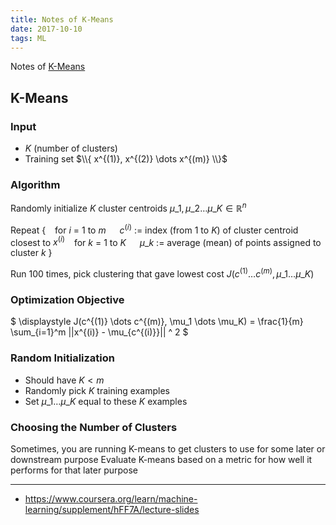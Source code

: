 ```yaml
---
title: Notes of K-Means
date: 2017-10-10
tags: ML
---
```


Notes of [K-Means](https://www.coursera.org/learn/machine-learning/lecture/czmip/unsupervised-learning-introduction)

<!-- more -->

## K-Means

### Input

- $K$ (number of clusters)
- Training set $\\{ x^{(1)}, x^{(2)} \dots x^{(m)} \\}$

### Algorithm

Randomly initialize $K$ cluster centroids $\mu\_1, \mu\_2 \dots \mu\_K \in \mathbb{R}^n$

Repeat {
$\;\;$ for $i$ = $1$ to $m$
$\;\;\;\;$ $c^{(i)}$ := index (from $1$ to $K$) of cluster centroid closest to $x^{(i)}$
$\;\;$ for $k$ = $1$ to $K$
$\;\;\;\;$ $\mu\_k$ := average (mean) of points assigned to cluster $k$
}

Run 100 times, pick clustering that gave lowest cost $J(c^{(1)} \dots c^{(m)}, \mu\_1 \dots \mu\_K)$

### Optimization Objective

$
\displaystyle
J(c^{(1)} \dots c^{(m)}, \mu\_1 \dots \mu\_K) =
\frac{1}{m} \sum\_{i=1}^m ||x^{(i)} - \mu\_{c^{(i)}}|| ^ 2
$

<!--
$
\displaystyle
\min\_{\underset{c^{(1)} \dots c^{(m)}}{\mu\_1 \dots \mu\_K}}
J(c^{(1)} \dots c^{(m)}, \mu\_1 \dots \mu\_K)
$
-->

### Random Initialization

- Should have $K < m$
- Randomly pick $K$ training examples
- Set $\mu\_1 \dots \mu\_K$ equal to these $K$ examples

### Choosing the Number of Clusters

Sometimes, you are running K-means to get clusters to use for some later or downstream purpose
Evaluate K-means based on a metric for how well it performs for that later purpose

---

- <https://www.coursera.org/learn/machine-learning/supplement/hFF7A/lecture-slides>
